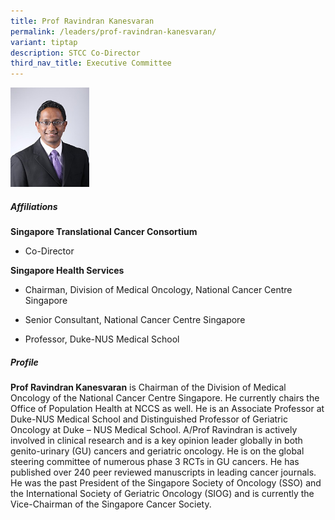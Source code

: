 ```yaml
---
title: Prof Ravindran Kanesvaran
permalink: /leaders/prof-ravindran-kanesvaran/
variant: tiptap
description: STCC Co-Director
third_nav_title: Executive Committee
---
```

<p></p>
<div class="isomer-image-wrapper">
<img style="width: 25%;" height="auto" width="100%" alt="STCC Co-Director" src="/images/Leaders/EXCO 600x450/Associate_Prof_Ravindran_Kanesvaran.jpg">
</div>
<h5>Affiliations</h5>
<p><strong>Singapore Translational Cancer Consortium</strong>
</p>
<ul data-tight="true" class="tight">
<li>
<p>Co-Director</p>
</li>
</ul>
<p><strong>Singapore Health Services</strong>
</p>
<ul data-tight="true" class="tight">
<li>
<p>Chairman, Division of Medical Oncology, National Cancer Centre Singapore</p>
</li>
<li>
<p>Senior Consultant, National Cancer Centre Singapore</p>
</li>
<li>
<p>Professor, Duke-NUS Medical School</p>
<p></p>
</li>
</ul>
<h5>Profile</h5>
<p><strong>Prof Ravindran Kanesvaran</strong> is Chairman of the Division
of Medical Oncology of the National Cancer Centre Singapore. He currently
chairs the Office of Population Health at NCCS as well. He is an Associate
Professor at Duke-NUS Medical School and Distinguished Professor of Geriatric
Oncology at Duke – NUS Medical School. A/Prof Ravindran is actively involved
in clinical research and is a key opinion leader globally in both genito-urinary
(GU) cancers and geriatric oncology. He is on the global steering committee
of numerous phase 3 RCTs in GU cancers. He has published over 240 peer
reviewed manuscripts in leading cancer journals. He was the past President
of the Singapore Society of Oncology (SSO) and the International Society
of Geriatric Oncology (SIOG) and is currently the Vice-Chairman of the
Singapore Cancer Society.</p>